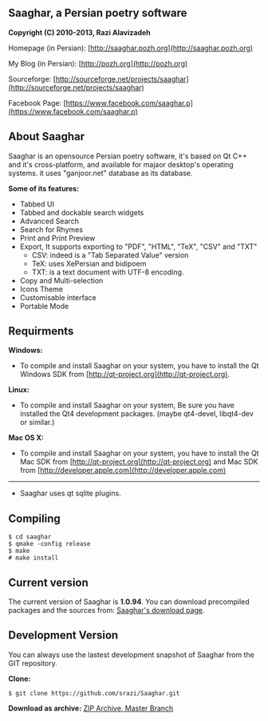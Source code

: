 Saaghar, a Persian poetry software
----------------------------------------------------------------------------------------
**Copyright (C) 2010-2013, Razi Alavizadeh**

Homepage (in Persian): [http://saaghar.pozh.org](http://saaghar.pozh.org)

My Blog (in Persian): [http://pozh.org](http://pozh.org)

Sourceforge: [http://sourceforge.net/projects/saaghar](http://sourceforge.net/projects/saaghar)

Facebook Page: [https://www.facebook.com/saaghar.p](https://www.facebook.com/saaghar.p)

About Saaghar
----------------------------------------------------------------------------------------
Saaghar is an opensource Persian poetry software, it's based on Qt C++ and it's cross-platform, and available for majaor desktop's operating systems. it  uses "ganjoor.net" database as its database.

**Some of its features:**
* Tabbed UI
* Tabbed and dockable search widgets
* Advanced Search
* Search for Rhymes
* Print and Print Preview
* Export, It supports exporting to "PDF", "HTML", "TeX", "CSV" and "TXT"
  * CSV: indeed is a "Tab Separated Value" version
  * TeX: uses XePersian and bidipoem
  * TXT: is a text document with UTF-8 encoding.
* Copy and Multi-selection
* Icons Theme
* Customisable interface
* Portable Mode

Requirments
----------------------------------------------------------------------------------------
**Windows:**
* To compile and install Saaghar on your system, you have to install the Qt Windows SDK from [http://qt-project.org](http://qt-project.org).

**Linux:**
* To compile and install Saaghar on your system, Be sure you have installed the Qt4 development packages. (maybe qt4-devel, libqt4-dev or similar.)

**Mac OS X:**
* To compile and install Saaghar on your system, you have to install the Qt Mac SDK from [http://qt-project.org](http://qt-project.org) and Mac SDK from 
[http://developer.apple.com](http://developer.apple.com)

--------------------------------------
* Saaghar uses qt sqlite plugins.

Compiling
----------------------------------------------------------------------------------------
    $ cd saaghar
    $ qmake -config release
    $ make
    # make install

Current version
----------------------------------------------------------------------------------------
The current version of Saaghar is **1.0.94**. You can download precompiled packages
and the sources from: [Saaghar's download page](http://pozh.org/saaghar/download).

Development Version
----------------------------------------------------------------------------------------
You can always use the lastest development snapshot of Saaghar from the GIT repository.

**Clone:**

    $ git clone https://github.com/srazi/Saaghar.git

**Download as archive:** [ZIP Archive, Master Branch](https://github.com/srazi/Saaghar/archive/master.zip) 
